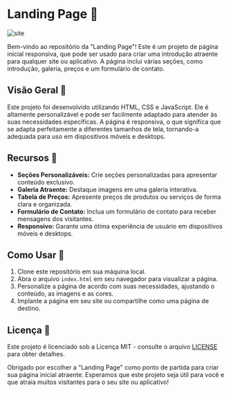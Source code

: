 # Landing Page 🚀

![site](https://user-images.githubusercontent.com/102436341/230525123-65029f31-1570-48f8-9506-9e1e80cdecd1.png)

Bem-vindo ao repositório da "Landing Page"! Este é um projeto de página inicial responsiva, que pode ser usado para criar uma introdução atraente para qualquer site ou aplicativo. A página inclui várias seções, como introdução, galeria, preços e um formulário de contato.

## Visão Geral 📄

Este projeto foi desenvolvido utilizando HTML, CSS e JavaScript. Ele é altamente personalizável e pode ser facilmente adaptado para atender às suas necessidades específicas. A página é responsiva, o que significa que se adapta perfeitamente a diferentes tamanhos de tela, tornando-a adequada para uso em dispositivos móveis e desktops.

## Recursos 🌟

- **Seções Personalizáveis:** Crie seções personalizadas para apresentar conteúdo exclusivo.
- **Galeria Atraente:** Destaque imagens em uma galeria interativa.
- **Tabela de Preços:** Apresente preços de produtos ou serviços de forma clara e organizada.
- **Formulário de Contato:** Inclua um formulário de contato para receber mensagens dos visitantes.
- **Responsivo:** Garante uma ótima experiência de usuário em dispositivos móveis e desktops.

## Como Usar 🚀

1. Clone este repositório em sua máquina local.
2. Abra o arquivo `index.html` em seu navegador para visualizar a página.
3. Personalize a página de acordo com suas necessidades, ajustando o conteúdo, as imagens e as cores.
4. Implante a página em seu site ou compartilhe como uma página de destino.


## Licença 📜

Este projeto é licenciado sob a Licença MIT - consulte o arquivo [LICENSE](MIT) para obter detalhes.

Obrigado por escolher a "Landing Page" como ponto de partida para criar sua página inicial atraente. Esperamos que este projeto seja útil para você e que atraia muitos visitantes para o seu site ou aplicativo!
